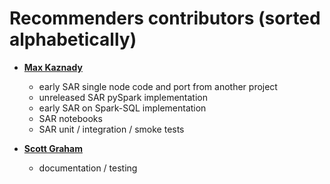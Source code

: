 Recommenders contributors (sorted alphabetically)
=================================================

* **[Max Kaznady](https://github.com/maxkazmsft)**
  * early SAR single node code and port from another project
  * unreleased SAR pySpark implementation
  * early SAR on Spark-SQL implementation
  * SAR notebooks
  * SAR unit / integration / smoke tests

* **[Scott Graham](https://github.com/gramhagen)**
  * documentation / testing

